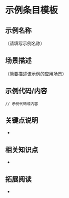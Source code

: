 # 示例条目模板

## 示例名称

（请填写示例名称）

## 场景描述

（简要描述该示例的应用场景）

## 示例代码/内容

```语言
// 示例代码或内容
```

## 关键点说明

-

## 相关知识点

-

## 拓展阅读

-

